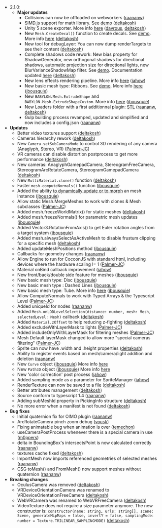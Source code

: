 ﻿- 2.1.0:
  - **Major updates**
    - Collisions can now be offloaded on webworkers ([raananw](http://www.github.com/raananw))
    - SIMD.js support for math library. See [demo](http://www.babylonjs.com/scenes/simd.html) ([deltakosh](http://www.github.com/deltakosh))
    - Unity 5  scene exporter. More info [here](https://github.com/BabylonJS/Babylon.js/tree/master/Exporters/Unity%205) ([davrous](http://www.github.com/davrous), [deltakosh](http://www.github.com/deltakosh))
    - New ```Mesh.CreateDecal()``` function to create decals. See [demo](http://www.babylonjs.com/?DECALS). More info [here](http://doc.babylonjs.com/page.php?p=25094) ([deltakosh](http://www.github.com/deltakosh))
    - New tool for debugLayer: You can now dump renderTargets to see their content ([deltakosh](http://www.github.com/deltakosh))
    - Complete shadows code rework: New bias property for ShadowGenerator, new orthogonal shadows for directional shadows, automatic projection size for directional lights, new BlurVarianceShadowMap filter. See [demo](http://www.babylonjs.com/?SOFTSHADOWS). Documentation updated [here](http://babylondoc.azurewebsites.net/page.php?p=22151) ([deltakosh](http://www.github.com/deltakosh))
    - New lens effects rendering pipeline. More info [here](http://doc.babylonjs.com/page.php?p=24841) ([jahow](https://github.com/jahow))
    - New basic mesh type: Ribbons. See [demo](http://www.babylonjs.com/?RIBBONS). More info [here](http://doc.babylonjs.com/page.php?p=25088) ([jbousquie](https://github.com/jbousquie))
    - New ```BABYLON.Mesh.ExtrudeShape``` and ```BABYLON.Mesh.ExtrudeShapeCustom```. More info [here](http://doc.babylonjs.com/page.php?p=24847) ([jbousquie](https://github.com/jbousquie))
    - New Loaders folder with a first additionnal plugin: [STL](http://doc.babylonjs.com/page.php?p=25109)  ([raananw](http://www.github.com/raananw), [deltakosh](http://www.github.com/deltakosh))
    - Gulp building process revamped, updated and simplified and now includes a config.json ([raananw](http://www.github.com/raananw)) 
 - **Updates**
    - Better video textures support ([deltakosh](http://www.github.com/deltakosh))
    - Cameras hierarchy rework ([deltakosh](http://www.github.com/deltakosh))
    - New ```Camera.setSubCameraMode``` to control 3D rendering of any camera (Anaglyph, Stereo, VR) ([Palmer-JC](http://www.github.com/Palmer-JC))
    - VR cameras can disable distortion postprocess to get more performance ([deltakosh](http://www.github.com/deltakosh))
    - New cameras: AnaglyphGamepadCamera, StereogramFreeCamera, StereogramArcRotateCamera, StereogramGamepadCamera ([deltakosh](http://www.github.com/deltakosh))
    - New ```MultiMaterial.clone()``` function ([deltakosh](http://www.github.com/deltakosh))
    - Faster ```mesh.computeNormals()``` function ([jbousquie](https://github.com/jbousquie))
    - Added the ability [to dynamically update or to morph](http://doc.babylonjs.com/page.php?p=25096) an mesh instance ([jbousquie](https://github.com/jbousquie))
    - Allow static Mesh.MergeMeshes to work with clones & Mesh subclasses ([Palmer-JC](http://www.github.com/Palmer-JC))
    - Added mesh.freezeWorldMatrix() for static meshes ([deltakosh](http://www.github.com/deltakosh))
    - Added mesh.freezeNormals() for parametric mesh updates ([jbousquie](http://www.github.com/jbousquie))
    - Added Vector3.RotationFromAxis() to get Euler rotation angles from a target system ([jbousquie](http://www.github.com/jbousquie))
    - Added mesh.alwaysSelectAsActiveMesh to disable frustum clipping for a specific mesh ([deltakosh](http://www.github.com/deltakosh))
    - Added updateMeshPositions method ([jbousquie](https://github.com/jbousquie))
    - Callbacks for geometry changes ([raananw](http://www.github.com/raananw))
    - Allow Engine to run for CocoonJS with standard html, including devices where the hardware scaling != 1 ([Palmer-JC](http://www.github.com/Palmer-JC))
    - Material onBind callback improvement ([jahow](http://www.github.com/jahow))
    - New front/back/double side feature for meshes ([jbousquie](https://github.com/jbousquie)) 
    - New basic mesh type: Disc ([jbousquie](https://github.com/jbousquie))
    - New basic mesh type : Dashed Lines ([jbousquie](https://github.com/jbousquie))
    - New basic mesh type: Tube. More info [here](http://doc.babylonjs.com/page.php?p=24847) ([jbousquie](https://github.com/jbousquie))
    - Allow ComputeNormals to work with Typed Arrays & the Typescript Level ([Palmer-JC](http://www.github.com/Palmer-JC))
    - Added uniqueId for nodes ([raananw](http://www.github.com/raananw))
    - Added ```Mesh.onLODLevelSelection(distance: number, mesh: Mesh, selectedLevel: Mesh)``` callback ([deltakosh](http://www.github.com/deltakosh))
    - Added ```Material.zOffset``` to help reducing z-fighting ([deltakosh](http://www.github.com/deltakosh))
    - Added excludeWithLayerMask to lights ([Palmer-JC](http://www.github.com/Palmer-JC))
    - Added includeOnlyWithLayerMask for filtering meshes ([Palmer-JC](http://www.github.com/Palmer-JC))
    - Mesh Default layerMask changed to allow more "special cameras filtering" ([Palmer-JC](http://www.github.com/Palmer-JC))
    - Sprite can now have .width and .height properties ([deltakosh](http://www.github.com/deltakosh))
    - Ability to register events based on mesh/camera/light addition and deletion ([raananw](http://www.github.com/raananw))
    - New ```Curve``` object ([jbousquie](https://github.com/jbousquie)) More info [here](http://doc.babylonjs.com/page.php?p=25091)
    - New ```Path3D``` object ([jbousquie](https://github.com/jbousquie)) More info [here](http://doc.babylonjs.com/page.php?p=25090)
    - New 'color correction' post process ([jahow](http://www.github.com/jahow))
    - Added sampling mode as a parameter for SpriteManager ([jahow](http://www.github.com/jahow))
    - RenderTexture can now be saved to a file ([deltakosh](http://www.github.com/deltakosh))
    - Better attributes management ([deltakosh](http://www.github.com/deltakosh))
    - Source conform to typescript 1.4 ([raananw](http://www.github.com/raananw)) 
    - Adding subMeshId property in PickingInfo structure ([deltakosh](http://www.github.com/deltakosh))
    - No more error when a manifest is not found ([deltakosh](http://www.github.com/deltakosh))
 - **Bug fixes**
    - Initial quaternion fix for OIMO plugin ([raananw](http://www.github.com/raananw)) 
    - ArcRotateCamera pinch zoom debug ([vousk](https://github.com/vousk)) 
    - Fixing animatable bug when animation is over ([temechon](http://www.github.com/temechon))
    - useCameraPostProcess whenever there is a special camera in use ([m0ppers](https://github.com/m0ppers))
    - delta in BoundingBox's intersectsPoint is now calculated correctly ([raananw](http://www.github.com/raananw)) 
    - textures cache fixed ([deltakosh](http://www.github.com/deltakosh))
    - ImportMesh now imports referenced geometries of selected meshes ([raananw](http://www.github.com/raananw)) 
    - CSG toMesh() and FromMesh() now support meshes without quaternion ([raananw](http://www.github.com/raananw)) 
 - **Breaking changes**
    - OculusCamera was removed ([deltakosh](http://www.github.com/deltakosh))
    - VRDeviceOrientationCamera was renamed to VRDeviceOrientationFreeCamera ([deltakosh](http://www.github.com/deltakosh))
    - WebVRCamera was renamed to WebVRFreeCamera ([deltakosh](http://www.github.com/deltakosh))
    - VideoTexture does not require a size parameter anymore. The new constructor is: ```constructor(name: string, urls: string[], scene: Scene, generateMipMaps = false, invertY = false, samplingMode: number = Texture.TRILINEAR_SAMPLINGMODE)```  ([deltakosh](http://www.github.com/deltakosh))
